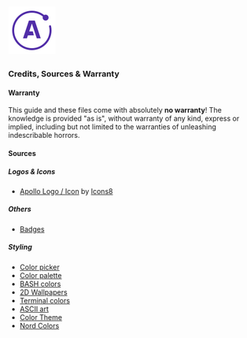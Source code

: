 # ![Apollo Logo](../resources/theme/apollo_logo.png)

### Credits, Sources & Warranty

#### Warranty

This guide and these files come with absolutely **no warranty**! The knowledge is provided "as is", without warranty of any kind, express or implied, including but not limited to the warranties of unleashing indescribable horrors.

#### Sources

##### Logos & Icons

- [Apollo Logo / Icon](https://icons8.com/icons/set/apollo) by [Icons8](https://icons8.com)

##### Others

- [Badges](https://shields.io/)

##### Styling

- [Color picker](https://coolors.co/)
- [Color palette](https://digitalsynopsis.com/design/minimal-web-color-palettes-combination-hex-code/)
- [BASH colors](https://misc.flogisoft.com/bash/tip_colors_and_formatting)
- [2D Wallpapers](https://wallpaperaccess.com/2d)
- [Terminal colors](https://terminal.sexy/)
- [ASCII art](http://www.patorjk.com/software/taag/#p=display&f=Slant&t=Type%20Something%20)
- [Color Theme](https://www.gnome-look.org/p/1099856/#files)
- [Nord Colors](https://www.nordtheme.com/docs/colors-and-palettes)
